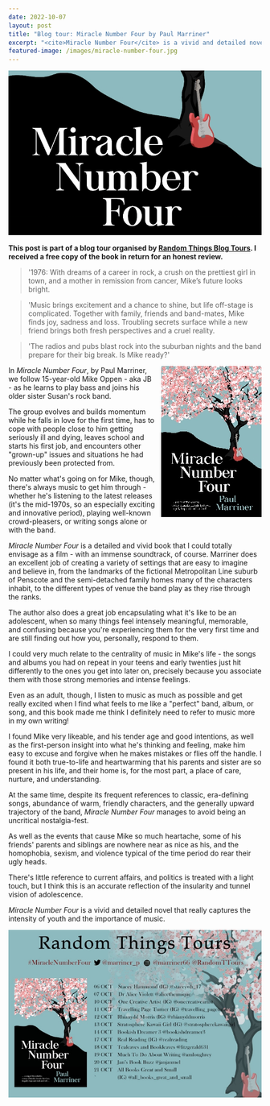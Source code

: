 ```yaml
---
date: 2022-10-07
layout: post
title: "Blog tour: Miracle Number Four by Paul Marriner"
excerpt: "<cite>Miracle Number Four</cite> is a vivid and detailed novel that really captures the intensity of youth and the importance of music."
featured-image: /images/miracle-number-four.jpg
---
```


![Miracle Number Four](/images/miracle-number-four.jpg)

**This post is part of a blog tour organised by [Random Things Blog Tours](http://randomthingsthroughmyletterbox.blogspot.com/p/services-to-publishers-authors-blog.html). I received a free copy of the book in return for an honest review.**

> '1976: With dreams of a career in rock, a crush on the prettiest girl in town, and a mother in remission from cancer, Mike’s future looks bright.

> 'Music brings excitement and a chance to shine, but life off-stage is complicated. Together with family, friends and band-mates, Mike finds joy, sadness and loss. Troubling secrets surface while a new friend brings both fresh perspectives and a cruel reality.

> 'The radios and pubs blast rock into the suburban nights and the band prepare for their big break. Is Mike
ready?'

<img src="/images/miracle-number-four-200.jpg" alt="Miracle Number Four" style="float: right; margin-bottom: 10px; margin-left: 10px;">

In <cite>Miracle Number Four</cite>, by Paul Marriner, we follow 15-year-old Mike Oppen - aka JB - as he learns to play bass and joins his older sister Susan's rock band.

The group evolves and builds momentum while he falls in love for the first time, has to cope with people close to him getting seriously ill and dying, leaves school and starts his first job, and encounters other "grown-up" issues and situations he had previously been protected from.

No matter what's going on for Mike, though, there's always music to get him through - whether he's listening to the latest releases (it's the mid-1970s, so an especially exciting and innovative period), playing well-known crowd-pleasers, or writing songs alone or with the band.

<cite>Miracle Number Four</cite> is a detailed and vivid book that I could totally envisage as a film - with an immense soundtrack, of course. Marriner does an excellent job of creating a variety of settings that are easy to imagine and believe in, from the landmarks of the fictional Metropolitan Line suburb of Penscote and the semi-detached family homes many of the characters inhabit, to the different types of venue the band play as they rise through the ranks.

The author also does a great job encapsulating what it's like to be an adolescent, when so many things feel intensely meaningful, memorable, and confusing because you're experiencing them for the very first time and are still finding out how you, personally, respond to them.

I could very much relate to the centrality of music in Mike's life - the songs and albums you had on repeat in your teens and early twenties just hit differently to the ones you get into later on, precisely because you associate them with those strong memories and intense feelings.

Even as an adult, though, I listen to music as much as possible and get really excited when I find what feels to me like a "perfect" band, album, or song, and this book made me think I definitely need to refer to music more in my own writing!

I found Mike very likeable, and his tender age and good intentions, as well as the first-person insight into what he's thinking and feeling, make him easy to excuse and forgive when he makes mistakes or flies off the handle. I found it both true-to-life and heartwarming that his parents and sister are so present in his life, and their home is, for the most part, a place of care, nurture, and understanding.

At the same time, despite its frequent references to classic, era-defining songs, abundance of warm, friendly characters, and the generally upward trajectory of the band, <cite>Miracle Number Four</cite> manages to avoid being an uncritical nostalgia-fest.

As well as the events that cause Mike so much heartache, some of his friends' parents and siblings are nowhere near as nice as his, and the homophobia, sexism, and violence typical of the time period do rear their ugly heads.

There's little reference to current affairs, and politics is treated with a light touch, but I think this is an accurate reflection of the insularity and tunnel vision of adolescence.

<cite>Miracle Number Four</cite> is a vivid and detailed novel that really captures the intensity of youth and the importance of music.

![Miracle Number Four blog tour banner](/images/miracle-number-four-banner.jpg)
